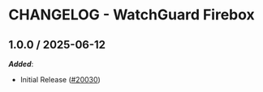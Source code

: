 # CHANGELOG - WatchGuard Firebox

<!-- towncrier release notes start -->

## 1.0.0 / 2025-06-12

***Added***:

* Initial Release ([#20030](https://github.com/DataDog/integrations-core/pull/20030))
